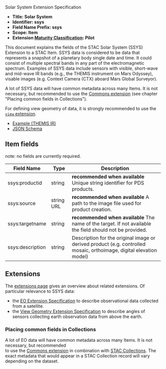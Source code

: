 Solar System Extension Specification

- **Title: Solar System**
- **Identifier: ssys**
- **Field Name Prefix: ssys**
- **Scope: Item**
- **Extension [Maturity Classification](../README.md#extension-maturity): Pilot**

This document explains the fields of the STAC Solar System (SSYS) Extension to a STAC Item. SSYS
data is considered to be data that represents a snapshot of a planetary body single date and time. It
could consist of multiple spectral bands in any part of the electromagnetic spectrum. Examples of SSYS
data include sensors with visible, short-wave and mid-wave IR bands (e.g., the THEMIS instrument on
Mars Odyssey), visable images (e.g. Context Camera (CTX) aboard Mars Global Surveyor).


A lot of SSYS data will have common metadata across many Items. 
It is not necessary, but recommended to use the [Commons extension](../commons/README.md)
(see chapter "Placing common fields in Collections").

For defining view geometry of data, it is strongly recommended to use the [`view` extension](../view/README.md).

- [Example (THEMIS IR)](examples/mars_THEMIS_IR-sample.json)
- [JSON Schema](json-schema/schema.json)

## Item fields

note: no fields are currently required.

| Field Name       | Type                     | Description |
| ---------------- | ------------------------ | ----------- |
| ssys:productid   | string                   | **recommended when available** Unique string identifier for PDS products. |
| ssys:source      | string URL | **recommended when available** A path to the image file used for product creation. |
| ssys:targetname  | string                   | **recommended when available** The name of the target. If not available the field should not be provided. |
| ssys:description | string                   | Description for the original image or derived product (e.g. controlled mosaic, orthoimage, digital elevation model)|

## Extensions

The [extensions page](../README.md) gives an overview about related extensions. Of particular relevance to SSYS data:

* the [EO Extension Specification](../eo/README.md) to describe observational data collected from a satellite.
* the [View Geometry Extension Specification](../view/README.md) to describe angles of sensors collecting earth observation data from above the earth.

### Placing common fields in Collections
A lot of EO data will have common metadata across many Items. It is not necessary, but recommended	
to use the [Commons extension](../commons/README.md) in combination with [STAC Collections](../../collection-spec/README.md).
The exact metadata that would appear in a STAC Collection record will vary depending on the dataset.
